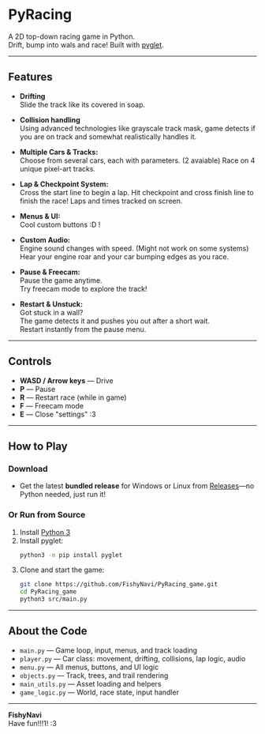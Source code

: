 # PyRacing

A 2D top-down racing game in Python.  
Drift, bump into wals and race! Built with [pyglet](https://pyglet.readthedocs.io/).

---

## Features

- **Drifting**  
  Slide the track like its covered in soap.

- **Collision handling**  
  Using advanced technologies like grayscale track mask, game detects if you are on track and somewhat realistically handles it. 

- **Multiple Cars & Tracks:**  
  Choose from several cars, each with parameters. (2 avaiable)
  Race on 4 unique pixel-art tracks.

- **Lap & Checkpoint System:**  
  Cross the start line to begin a lap. Hit checkpoint and cross finish line to finish the race! Laps and times tracked on screen.

- **Menus & UI:**  
  Cool custom buttons :D !

- **Custom Audio:**  
  Engine sound changes with speed. (Might not work on some systems) Hear your engine roar and your car bumping edges as you race.

- **Pause & Freecam:**  
  Pause the game anytime.  
  Try freecam mode to explore the track!

- **Restart & Unstuck:**  
  Got stuck in a wall?  
  The game detects it and pushes you out after a short wait.  
  Restart instantly from the pause menu.

---

## Controls

- **WASD / Arrow keys** — Drive
- **P** — Pause
- **R** — Restart race (while in game) 
- **F** — Freecam mode
- **E** — Close "settings" :3

---

## How to Play

### **Download**  
- Get the latest **bundled release** for Windows or Linux from [Releases](https://github.com/FishyNavi/PyRacing_game/releases)—no Python needed, just run it!

### **Or Run from Source**  
1. Install [Python 3](https://python.org)  
2. Install pyglet:  
    ```bash
    python3 -m pip install pyglet
    ```
3. Clone and start the game:  
    ```bash
    git clone https://github.com/FishyNavi/PyRacing_game.git
    cd PyRacing_game
    python3 src/main.py
    ```

---

## About the Code

- `main.py` — Game loop, input, menus, and track loading
- `player.py` — Car class: movement, drifting, collisions, lap logic, audio
- `menu.py` — All menus, buttons, and UI logic
- `objects.py` — Track, trees, and trail rendering
- `main_utils.py` — Asset loading and helpers
- `game_logic.py` — World, race state, input handler

---


**FishyNavi**  
Have fun!!!1! :3
